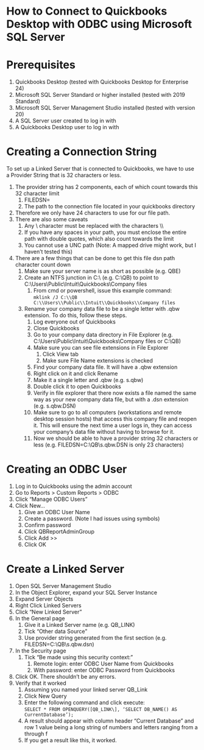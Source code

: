 How to Connect to Quickbooks Desktop with ODBC using Microsoft SQL Server
=========================================================================

# Prerequisites

1. Quickbooks Desktop (tested with Quickbooks Desktop for Enterprise 24) 
2. Microsoft SQL Server Standard or higher installed (tested with 2019 Standard)  
3. Microsoft SQL Server Management Studio installed (tested with version 20)  
4. A SQL Server user created to log in with
5. A Quickbooks Desktop user to log in with

# Creating a Connection String

To set up a Linked Server that is connected to Quickbooks, we have to use a Provider String that is 32 characters or less. 

1. The provider string has 2 components, each of which count towards this 32 character limit  
   1. FILEDSN=  
   2. The path to the connection file located in your quickbooks directory  
2. Therefore we only have 24 characters to use for our file path.  
3. There are also some caveats  
   1. Any \\ character must be replaced with the characters \\\\  
   2. If you have any spaces in your path, you must enclose the entire path with double quotes, which also count towards the limit  
   3. You cannot use a UNC path (Note: A mapped drive might work, but I haven’t tested this)  
4. There are a few things that can be done to get this file dsn path character count down  
   1. Make sure your server name is as short as possible (e.g. QBE)  
   2. Create an NTFS junction in C:\\ (e.g. C:\\QB) to point to C:\\Users\\Public\\Intuit\\Quickbooks\\Company files  
      1. From cmd or powershell, issue this example command:  
         ```mklink /J C:\\QB C:\\Users\\Public\\Intuit\\Quickbooks\\Company files``` 
   3. Rename your company data file to be a single letter with .qbw extension. To do this, follow these steps.  
      1. Log everyone out of Quickbooks  
      2. Close Quickbooks  
      3. Go to your company data directory in File Explorer (e.g. C:\\Users\\Public\\Intuit\\Quickbooks\\Company files or C:\\QB)  
      4. Make sure you can see file extensions in File Explorer  
         1. Click View tab  
         2. Make sure File Name extensions is checked  
      5. Find your company data file. It will have a .qbw extension  
      6. Right click on it and click Rename  
      7. Make it a single letter and .qbw (e.g. s.qbw)  
      8. Double click it to open Quickbooks  
      9. Verify in file explorer that there now exists a file named the same way as your new company data file, but with a .dsn extension (e.g. s.qbw.DSN)  
      10. Make sure to go to all computers (workstations and remote desktop session hosts) that access this company file and reopen it. This will ensure the next time a user logs in, they can access your company’s data file without having to browse for it.  
      11. Now we should be able to have a provider string 32 characters or less (e.g. FILEDSN=C:\\QB\\s.qbw.DSN is only 23 characters)

# Creating an ODBC User

1. Log in to Quickbooks using the admin account  
2. Go to Reports > Custom Reports > ODBC  
3. Click “Manage ODBC Users”  
4. Click New…  
   1. Give an ODBC User Name  
   2. Create a password. (Note I had issues using symbols)  
   3. Confirm password  
   4. Click QBReportAdminGroup  
   5. Click Add >>  
   6. Click OK

# Create a Linked Server

1. Open SQL Server Management Studio  
2. In the Object Explorer, expand your SQL Server Instance  
3. Expand Server Objects  
4. Right Click Linked Servers  
5. Click “New Linked Server”  
6. In the General page  
    1. Give it a Linked Server name (e.g. QB_LINK)  
    2. Tick “Other data Source”  
    3. Use provider string generated from the first section (e.g. FILEDSN=C:\\QB\\s.qbw.dsn)  
7. In the Security page  
    1. Tick “Be made using this security context:”  
       1. Remote login: enter ODBC User Name from Quickbooks  
       2. With password: enter ODBC Password from Quickbooks  
8. Click OK. There shouldn’t be any errors.  
9. Verify that it worked  
    1. Assuming you named your linked server QB_Link  
    2. Click New Query  
    3. Enter the following command and click execute:  
       ```SELECT * FROM OPENQUERY([QB_LINK\], ‘SELECT DB_NAME() AS CurrentDatabase’);```
    4. A result should appear with column header “Current Database” and row 1 value being a long string of numbers and letters ranging from a through f
    5. If you get a result like this, it worked.
